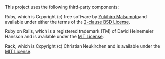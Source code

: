 This project uses the following third-party components:

Ruby, which is Copyright (c) free software by [Yukihiro Matsumoto](matz@netlab.jp)and available under either the terms of the [2-clause BSD License](https://opensource.org/licenses/BSD-2-Clause).

Ruby on Rails, which is a registered trademark (TM) of David Heinemeier Hansson and is available under the [MIT License](http://www.opensource.org/licenses/mit-license.php). 

Rack, which is Copyright (c) Christian Neukirchen and is available under the [MIT License](http://www.opensource.org/licenses/mit-license.php).